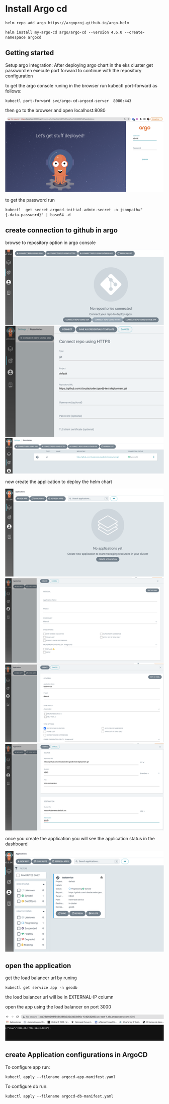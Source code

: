 # Install Argo cd

```
helm repo add argo https://argoproj.github.io/argo-helm
```

```
helm install my-argo-cd argo/argo-cd --version 4.6.0 --create-namespace argocd
```



## Getting started


Setup argo integration: After deploying argo chart in the eks cluster get password en execute port forward to continue with the repository configuration

to get the argo console runing in the browser run kubectl port-forward as follows:
```
kubectl port-forward svc/argo-cd-argocd-server  8080:443
```

then go to the browser and open localhost:8080

![alt text](images/console.png)

to get the password run 
```
kubectl  get secret argocd-initial-admin-secret -o jsonpath="{.data.password}" | base64 -d
```
## create connection to github in argo

browse to repository option in argo console

![alt text](images/repo1.png)
![alt text](images/repo2.png)
![alt text](images/repo3.png)


now create the application to deploy the helm chart

![alt text](images/app1.png)
![alt text](images/app2.png)
![alt text](images/app3.png)
![alt text](images/app4.png)

once you create the application you will see the application status in the dashboard

![alt text](images/app5.png)

## open the application

get the load balancer url  by runing 

```
kubectl get service app -n geodb
```
the load balancer url will be in EXTERNAL-IP column

open the app using the load balancer on port 3000

![alt text](images/browser1.png)

## create Application configurations in ArgoCD

To configure app run:

```
kubectl apply --filename argocd-app-manifest.yaml
```

To configure db run:

```
kubectl apply --filename argocd-db-manifest.yaml
```
